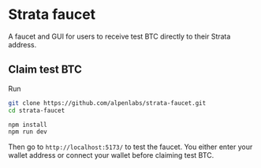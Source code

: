 # Strata faucet

A faucet and GUI for users to receive test BTC directly to their Strata address.

## Claim test BTC

Run

```sh
git clone https://github.com/alpenlabs/strata-faucet.git
cd strata-faucet

npm install
npm run dev
```

Then go to `http://localhost:5173/` to test the faucet. You either enter your wallet address or connect your wallet before claiming test BTC.
